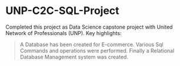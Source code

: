 # UNP-C2C-SQL-Project
Completed this project as Data Science capstone project with United Network of Professionals (UNP). Key highlights:

> A Database has been created for E-commerce.
> Various Sql Commands and  operations were performed.
> Finally a Relational Database Management system was created.
